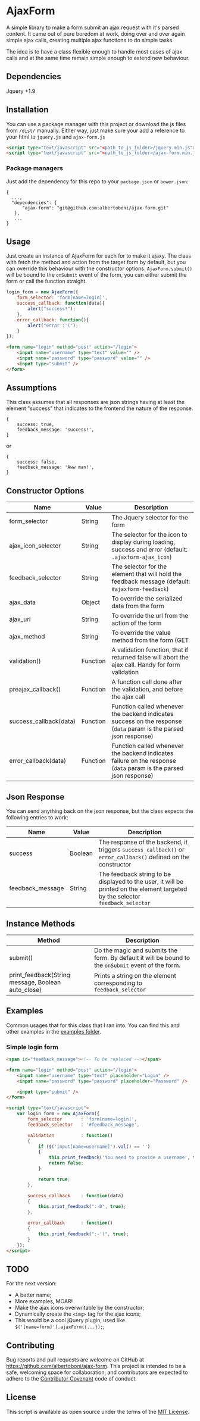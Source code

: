 # AjaxForm

A simple library to make a form submit an ajax request with it's parsed content. It came out of pure boredom at work,
doing over and over again simple ajax calls, creating multiple ajax functions to do simple tasks.

The idea is to have a class flexible enough to handle most cases of ajax calls and at the same time remain simple enough
to extend new behaviour.


## Dependencies

Jquery +1.9


## Installation
You can use a package manager with this project or download the js files from `/dist/` manually. Either way, just make sure your add a reference to your html to `jquery.js` and `ajax-form.js`

```html
<script type="text/javascript" src="<path_to_js_folder>/jquery.min.js"></script>
<script type="text/javascript" src="<path_to_js_folder>/ajax-form.min.js"></script>
```

### Package managers
Just add the dependency for this repo to your `package.json` or `bower.json`:
```
{
  ...,
  "dependencies": {
      "ajax-form": "git@github.com:albertoboni/ajax-form.git"
   },
   ...
}
```


## Usage

Just create an instance of AjaxForm for each for to make it ajaxy.
The class with fetch the method and action from the target form by default, but you can override this behaviour with the
constructor options.
`AjaxForm.submit()` will be bound to the `onSubmit` event of the form, you can either submit the form or call the function straight.

```javascript
login_form = new AjaxForm({
    form_selector: 'form[name=login]',
    success_callback: function(data){
        alert("success!");
    },
    error_callback: function(){
        alert("error :'(");        
    }
});
```

```html
<form name="login" method="post" action="/login">
    <input name="username" type="text" value="" />
    <input name="password" type="password" value="" />
    <input type="submit" />
</form>
```


## Assumptions

This class assumes that all responses are json strings having at least the element "success" that indicates to the frontend
the nature of the response.

    {
        success: true,
        feedback_message: 'success!',
    }

or

    {
        success: false,
        feedback_message: 'Aww man!',
    }



## Constructor Options

| Name                   | Value    | Description |
| ---------------------- | -------- | ----- |
| form_selector          | String   | The Jquery selector for the form  |
| ajax_icon_selector     | String   | The selector for the icon to display during loading, success and error (default: `.ajaxform-ajax_icon`) |
| feedback_selector      | String   | The selector for the element that will hold the feedback message (default: `#ajaxform-feedback`) |
| ajax_data              | Object   | To override the serialized data from the form  |
| ajax_url               | String   | To override the url from the action of the form  |
| ajax_method            | String   | To override the value method from the form (GET || POST)  |
| validation()           | Function | A validation function, that if returned false will abort the ajax call. Handy for form validation  |
| preajax_callback()     | Function | A function call done after the validation, and before the ajax call  |
| success_callback(data) | Function | Function called whenever the backend indicates success on the response (`data` param is the parsed json response) |
| error_callback(data)   | Function | Function called whenever the backend indicates failure on the response (`data` param is the parsed json response) |



## Json Response

You can send anything back on the json response, but the class expects the following entries to work:

| Name             | Value    | Description |
| ---------------- | -------- | ----- |
| success          | Boolean  | The response of the backend, it triggers `success_callback()` or `error_callback()` defined on the constructor  |
| feedback_message | String   | The feedback string to be displayed to the user, it will be printed on the element targeted by the selector `feedback_selector` |



## Instance Methods

| Method                        | Description |
| ----------------------------- | ----------- |
| submit()                                              | Do the magic and submits the form. By default it will be bound to the `onSubmit` event of the form. |
| print_feedback(String message, Boolean auto_close)    | Prints a string on the element corresponding to `feedback_selector` |



## Examples

Common usages that for this class that I ran into. You can find this and other examples in the [examples folder](https://github.com/albertoboni/ajax-form/tree/master/examples).



### Simple login form
```html
<span id="feedback_message"><!-- To be replaced --></span>

<form name="login" method="post" action="/login">
    <input name="username" type="text" placeholder="Login" />
    <input name="password" type="password" placeholder="Password" />

    <input type="submit" />
</form>

<script type="text/javascript">
    var login_form = new AjaxForm({
        form_selector       : 'form[name=login]',
        feedback_selector   : '#feedback_message',

        validation          : function()
        {
            if ($('input[name=username]').val() == '')
            {
                this.print_feedback('You need to provide a username', true);
                return false;
            }

            return true;
        },

        success_callback    : function(data)
        {
            this.print_feedback(":-D", true);
        },

        error_callback      : function()
        {
            this.print_feedback(":-'(", true);
        }
    });
</script>
```


## TODO

For the next version:
- A better name;
- More examples, MOAR!
- Make the ajax icons overwritable by the constructor;
- Dynamically create the `<img>` tag for the ajax icons;
- This would be a cool jQuery plugin, used like `$('[name=form]').ajaxForm({...});`;


## Contributing

Bug reports and pull requests are welcome on GitHub at https://github.com/albertoboni/ajax-form.
This project is intended to be a safe, welcoming space for collaboration, and contributors are expected to adhere to
the [Contributor Covenant](contributor-covenant.org) code of conduct.


## License

This script is available as open source under the terms of the [MIT License](http://opensource.org/licenses/MIT).
